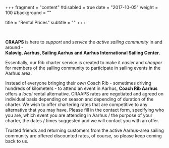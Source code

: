 +++
fragment = "content"
#disabled = true
date = "2017-10-05"
weight = 100
#background = ""

title = "Rental Prices"
subtitle = ""
+++

<br>

**CRAAPS** is here to _support_ and _service_ the _active sailing community_ in and around - <br>
**Kaløvig, Aarhus, Sailing Aarhus and Aarhus International Sailing Center**.

Essentially, our Rib charter service is created to make it _easier_ and _cheaper_ for members of the sailing community to participate in sailing events in the Aarhus area.

Instead of everyone bringing their _own_ Coach Rib - sometimes driving hundreds of kilometers - to attend an event in Aarhus, **Coach Rib Aarhus** offers a _local_ rental alternative. CRAAPS rates are negotiated and agreed on individual basis depending on season and depending of duration of the charter. We wish to offer chartering rates that are competitive to any alternative that you may have. Please fill in the contact form, specifying who you are, which event you are attending in Aarhus / the purpose of your charter, the dates / times suggested and we will contact you with an offer. <br>

Trusted friends and returning customers from the active Aarhus-area sailing community are offered discounted rates, of course, so please keep coming back to us.